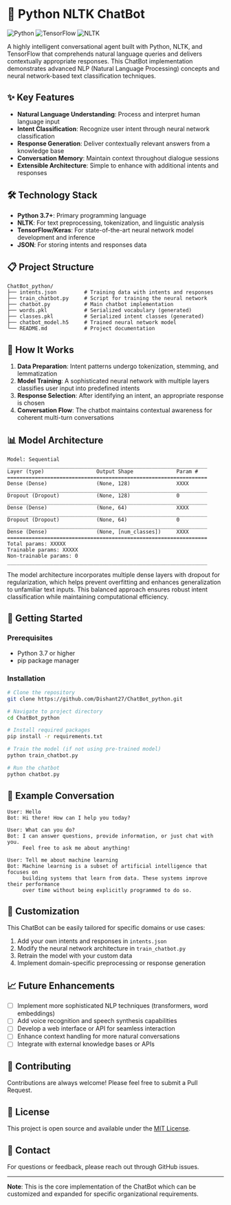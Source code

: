 # 🤖 Python NLTK ChatBot

![Python](https://img.shields.io/badge/Python-3.7+-blue.svg?style=for-the-badge&logo=python&logoColor=white)
![TensorFlow](https://img.shields.io/badge/TensorFlow-2.0+-orange.svg?style=for-the-badge&logo=tensorflow&logoColor=white)
![NLTK](https://img.shields.io/badge/NLTK-3.5+-green.svg?style=for-the-badge&logo=nltk&logoColor=white)

A highly intelligent conversational agent built with Python, NLTK, and TensorFlow that comprehends natural language queries and delivers contextually appropriate responses. This ChatBot implementation demonstrates advanced NLP (Natural Language Processing) concepts and neural network-based text classification techniques.

## ✨ Key Features

- **Natural Language Understanding**: Process and interpret human language input
- **Intent Classification**: Recognize user intent through neural network classification
- **Response Generation**: Deliver contextually relevant answers from a knowledge base
- **Conversation Memory**: Maintain context throughout dialogue sessions
- **Extensible Architecture**: Simple to enhance with additional intents and responses

## 🛠️ Technology Stack

- **Python 3.7+**: Primary programming language
- **NLTK**: For text preprocessing, tokenization, and linguistic analysis
- **TensorFlow/Keras**: For state-of-the-art neural network model development and inference
- **JSON**: For storing intents and responses data

## 📋 Project Structure

```
ChatBot_python/
├── intents.json         # Training data with intents and responses
├── train_chatbot.py     # Script for training the neural network
├── chatbot.py           # Main chatbot implementation
├── words.pkl            # Serialized vocabulary (generated)
├── classes.pkl          # Serialized intent classes (generated)
├── chatbot_model.h5     # Trained neural network model
└── README.md            # Project documentation
```

## 🧠 How It Works

1. **Data Preparation**: Intent patterns undergo tokenization, stemming, and lemmatization
2. **Model Training**: A sophisticated neural network with multiple layers classifies user input into predefined intents
3. **Response Selection**: After identifying an intent, an appropriate response is chosen
4. **Conversation Flow**: The chatbot maintains contextual awareness for coherent multi-turn conversations

## 📊 Model Architecture

```
Model: Sequential
_________________________________________________________________
Layer (type)                 Output Shape              Param #   
=================================================================
Dense (Dense)                (None, 128)               XXXX      
_________________________________________________________________
Dropout (Dropout)            (None, 128)               0         
_________________________________________________________________
Dense (Dense)                (None, 64)                XXXX      
_________________________________________________________________
Dropout (Dropout)            (None, 64)                0         
_________________________________________________________________
Dense (Dense)                (None, [num_classes])     XXXX      
=================================================================
Total params: XXXXX
Trainable params: XXXXX
Non-trainable params: 0
_________________________________________________________________
```

The model architecture incorporates multiple dense layers with dropout for regularization, which helps prevent overfitting and enhances generalization to unfamiliar text inputs. This balanced approach ensures robust intent classification while maintaining computational efficiency.

## 🚀 Getting Started

### Prerequisites
- Python 3.7 or higher
- pip package manager

### Installation

```bash
# Clone the repository
git clone https://github.com/Dishant27/ChatBot_python.git

# Navigate to project directory
cd ChatBot_python

# Install required packages
pip install -r requirements.txt

# Train the model (if not using pre-trained model)
python train_chatbot.py

# Run the chatbot
python chatbot.py
```

## 💬 Example Conversation

```
User: Hello
Bot: Hi there! How can I help you today?

User: What can you do?
Bot: I can answer questions, provide information, or just chat with you. 
     Feel free to ask me about anything!

User: Tell me about machine learning
Bot: Machine learning is a subset of artificial intelligence that focuses on 
     building systems that learn from data. These systems improve their performance
     over time without being explicitly programmed to do so.
```

## 🔧 Customization

This ChatBot can be easily tailored for specific domains or use cases:

1. Add your own intents and responses in `intents.json`
2. Modify the neural network architecture in `train_chatbot.py`
3. Retrain the model with your custom data
4. Implement domain-specific preprocessing or response generation

## 📈 Future Enhancements

- [ ] Implement more sophisticated NLP techniques (transformers, word embeddings)
- [ ] Add voice recognition and speech synthesis capabilities
- [ ] Develop a web interface or API for seamless interaction
- [ ] Enhance context handling for more natural conversations
- [ ] Integrate with external knowledge bases or APIs

## 🤝 Contributing

Contributions are always welcome! Please feel free to submit a Pull Request.

## 📄 License

This project is open source and available under the [MIT License](LICENSE).

## 📧 Contact

For questions or feedback, please reach out through GitHub issues.

---

**Note**: This is the core implementation of the ChatBot which can be customized and expanded for specific organizational requirements.